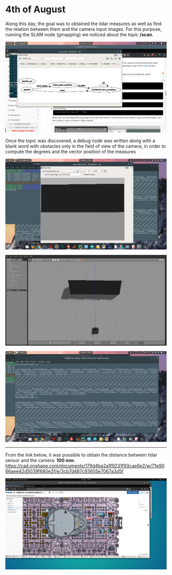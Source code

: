# 4th of August

Along this day, the goal was to obtained the lidar measures as well as find the relation between them and the camera input images. For this purpose, running the SLAM node (gmapping) we noticed about the topic **/scan**.

![alt text](https://github.com/vmarlasco/hello-world/blob/journalist/journal/08_04/Screenshot%20from%202018-08-04%2017-22-23.png
 "topic discover")
 
Once the topic was discovered, a debug node was written along with a blank word with obstacles only in the field of view of the camera, in order to compute the degrees and the vector position of the measures

![alt text](https://github.com/vmarlasco/hello-world/blob/journalist/journal/08_04/Screenshot%20from%202018-08-04%2019-49-32.png
 "topic discover")
 
 ![alt text](https://github.com/vmarlasco/hello-world/blob/journalist/journal/08_04/Screenshot%20from%202018-08-04%2019-49-45.png
 "topic discover")
 
 ![alt text](https://github.com/vmarlasco/hello-world/blob/journalist/journal/08_04/Screenshot%20from%202018-08-04%2019-50-11.png
 "topic discover")
 
 ---------------------------------------------------------------------------------------------------------------------------------
 From the link below, it was possible to obtain the distance between lidar sensor and the camera: **100 mm**.
 https://cad.onshape.com/documents/179d4ba2a1f9231f93cae6e2/w/71e9066aee42d5039f880e2f/e/3cb7d487c93655e7067a3d5f
 
  ![alt text](https://github.com/vmarlasco/hello-world/blob/journalist/journal/08_04/Screenshot%20from%202018-08-04%2020-07-39.png
 "topic discover")
